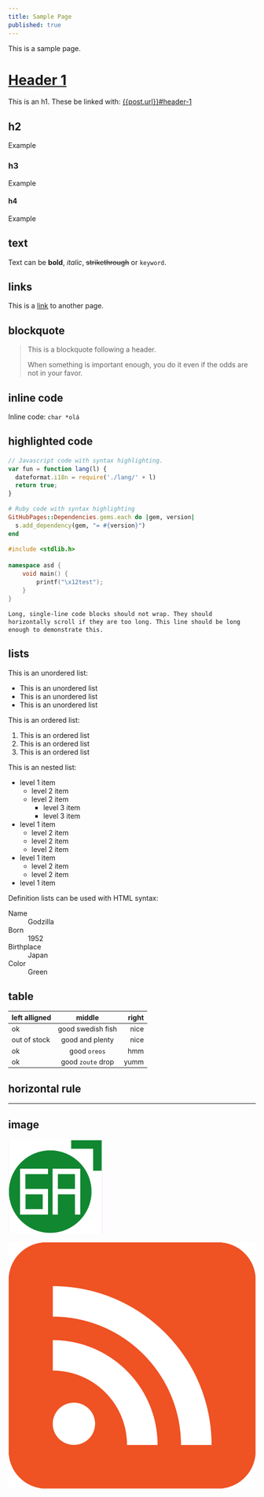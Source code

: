 ```yaml
---
title: Sample Page
published: true
---
```


This is a sample page.

# [Header 1](#header-1)
This is an h1. These be linked with: [{{post.url}}#header-1]({{post.url}}#header-1)

## h2
Example

### h3
Example

#### h4
Example

## text
Text can be **bold**, _italic_, ~~strikethrough~~ or `keyword`.

## links
This is a [link](/about) to another page.

## blockquote
> This is a blockquote following a header.
>
> When something is important enough, you do it even if the odds are not in your favor.

## inline code
Inline code: `char *olá`

## highlighted code
```js
// Javascript code with syntax highlighting.
var fun = function lang(l) {
  dateformat.i18n = require('./lang/' + l)
  return true;
}
```

```ruby
# Ruby code with syntax highlighting
GitHubPages::Dependencies.gems.each do |gem, version|
  s.add_dependency(gem, "= #{version}")
end
```

```cpp
#include <stdlib.h>

namespace asd {
    void main() {
        printf("\x12test");
    }
}
```

```
Long, single-line code blocks should not wrap. They should horizontally scroll if they are too long. This line should be long enough to demonstrate this.
```

## lists
This is an unordered list:
 - This is an unordered list
 - This is an unordered list
 - This is an unordered list

This is an ordered list:
 1. This is an ordered list
 2. This is an ordered list
 3. This is an ordered list

This is an nested list:
- level 1 item
  - level 2 item
  - level 2 item
    - level 3 item
    - level 3 item
- level 1 item
  - level 2 item
  - level 2 item
  - level 2 item
- level 1 item
  - level 2 item
  - level 2 item
- level 1 item

Definition lists can be used with HTML syntax:
<dl>
<dt>Name</dt>
<dd>Godzilla</dd>
<dt>Born</dt>
<dd>1952</dd>
<dt>Birthplace</dt>
<dd>Japan</dd>
<dt>Color</dt>
<dd>Green</dd>
</dl>

## table

| left alligned |      middle       | right |
| :------------ | :---------------: | ----: |
| ok            | good swedish fish |  nice |
| out of stock  |  good and plenty  |  nice |
| ok            |   good `oreos`    |   hmm |
| ok            | good `zoute` drop |  yumm |

## horizontal rule

***

## image

![](/assets/favicon/android-chrome-192x192.png)

![](/assets/rss_logo.png)
